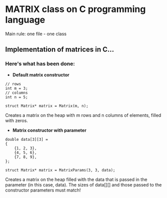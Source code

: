 # MATRIX class on C programming language

Main rule: one file - one class

## Implementation of matrices in C...

### Here's what has been done:

- **Default matrix constructor**

```
// rows
int m = 3;
// columns
int n = 5;

struct Matrix* matrix = Matrix(m, n);
```

Creates a matrix on the heap with m rows and n columns of elements, filled with zeros.

- **Matrix constructor with parameter**

```
double data[3][3] = 
{
    {1, 2, 3},
    {4, 5, 6},
    {7, 8, 9},
};

struct Matrix* matrix = MatrixParams(3, 3, data);
```

Creates a matrix on the heap filled with the data that is passed in the parameter (in this case, data). The sizes of data[][] and those passed to the constructor parameters must match!
